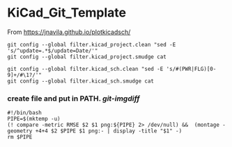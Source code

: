 # KiCad_Git_Template

From https://jnavila.github.io/plotkicadsch/

```
git config --global filter.kicad_project.clean "sed -E 's/^update=.*$/update=Date/'"  
git config --global filter.kicad_project.smudge cat  
```
```
git config --global filter.kicad_sch.clean "sed -E 's/#(PWR|FLG)[0-9]+/#\1?/'"  
git config --global filter.kicad_sch.smudge cat  
```

### create file and put in PATH. *git-imgdiff*

```
#!/bin/bash
PIPE=$(mktemp -u)
(! compare -metric RMSE $2 $1 png:${PIPE} 2> /dev/null) &&  (montage -geometry +4+4 $2 $PIPE $1 png:- | display -title "$1" -)
rm $PIPE
```
